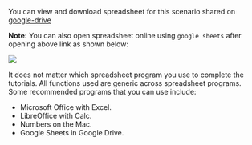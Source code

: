 You can view and download spreadsheet for this scenario shared on [google-drive](https://drive.google.com/open?id=15weeFEFn7OSs7HLOxwgzDxxiHHETWWki)

**Note:** You can also open spreadsheet online using `google sheets` after opening above link as shown below:

![](https://github.com/fenago/katacoda-scenarios/raw/master/master-machine-learning-algorithms/1.JPG)

It does not matter which spreadsheet program you use to complete the tutorials. All functions
used are generic across spreadsheet programs. Some recommended programs that you can use
include:
- Microsoft Office with Excel.
- LibreOffice with Calc.
- Numbers on the Mac.
- Google Sheets in Google Drive.